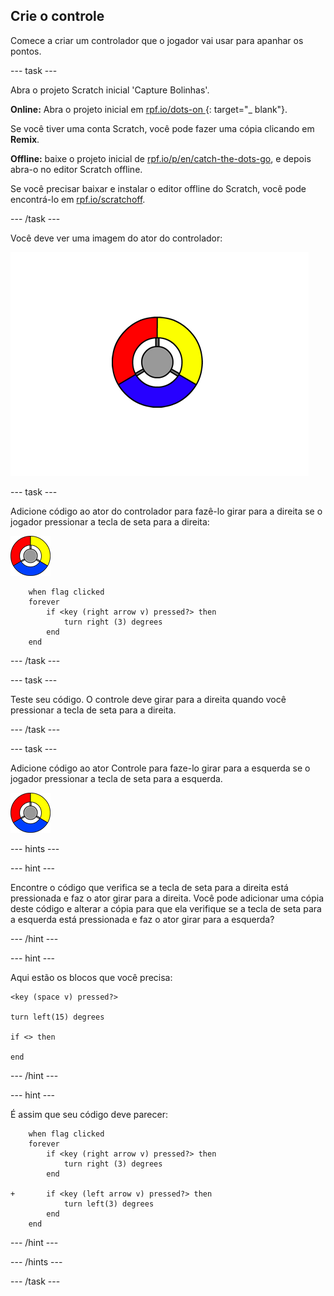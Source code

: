 ## Crie o controle

Comece a criar um controlador que o jogador vai usar para apanhar os pontos.

\--- task \---

Abra o projeto Scratch inicial 'Capture Bolinhas'.

**Online:** Abra o projeto inicial em [ rpf.io/dots-on ](http://rpf.io/dots-on){: target="_ blank"}.

Se você tiver uma conta Scratch, você pode fazer uma cópia clicando em **Remix**.

**Offline:** baixe o projeto inicial de [rpf.io/p/en/catch-the-dots-go](http://rpf.io/p/en/catch-the-dots-go), e depois abra-o no editor Scratch offline.

Se você precisar baixar e instalar o editor offline do Scratch, você pode encontrá-lo em [rpf.io/scratchoff](http://rpf.io/scratchoff).

\--- /task \---

Você deve ver uma imagem do ator do controlador:

![captura de tela](images/dots-controller.png)

\--- task \---

Adicione código ao ator do controlador para fazê-lo girar para a direita se o jogador pressionar a tecla de seta para a direita:

![Ator Controle](images/controller-sprite.png)

```blocks3
    when flag clicked
    forever
        if <key (right arrow v) pressed?> then
            turn right (3) degrees
        end
    end
```

\--- /task \---

\--- task \---

Teste seu código. O controle deve girar para a direita quando você pressionar a tecla de seta para a direita.

\--- /task \---

\--- task \---

Adicione código ao ator Controle para faze-lo girar para a esquerda se o jogador pressionar a tecla de seta para a esquerda.

![Ator Controle](images/controller-sprite.png)

\--- hints \---

\--- hint \---

Encontre o código que verifica se a tecla de seta para a direita está pressionada e faz o ator girar para a direita. Você pode adicionar uma cópia deste código e alterar a cópia para que ela verifique se a tecla de seta para a esquerda está pressionada e faz o ator girar para a esquerda?

\--- /hint \---

\--- hint \---

Aqui estão os blocos que você precisa:

```blocks3
<key (space v) pressed?>

turn left(15) degrees

if <> then

end
```

\--- /hint \---

\--- hint \---

É assim que seu código deve parecer:

```blocks3
    when flag clicked
    forever
        if <key (right arrow v) pressed?> then
            turn right (3) degrees
        end

+       if <key (left arrow v) pressed?> then
            turn left(3) degrees
        end
    end
```

\--- /hint \---

\--- /hints \---

\--- /task \---